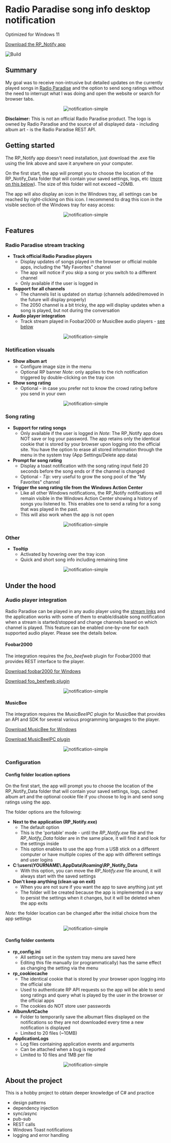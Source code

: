 # Radio Paradise song info desktop notification

Optimized for Windows 11

[Download the RP_Notify app](https://github.com/gvajda/radio-paradise-song-notification/releases/latest/download/RP_Notify.exe)

![Build](https://github.com/gvajda/radio-paradise-song-notification/workflows/Build/badge.svg)

## Summary

My goal was to receive non-intrusive but detailed updates on the currently played songs in [Radio Paradise](https://radioparadise.com/) and the option to send song ratings without the need to interrupt what I was doing and open the website or search for browser tabs.

<p align="center"><img src=".screenshots/SongStartToast.gif" alt="notification-simple"/></p>

**Disclaimer:** This is not an official Radio Paradise product. The logo is owned by Radio Paradise and the source of all displayed data - including album art - is the Radio Paradise REST API.

## Getting started

The RP_Notify app doesn't need installation, just download the .exe file using the link above and save it anywhere on your computer.

On the first start, the app will prompt you to choose the location of the RP_Notify_Data folder that will contain your saved settings, logs, etc ([more on this below](#configuration)). The size of this folder will not exceed ~20MB.

The app will also display an icon in the Windows tray, all settings can be reached by right-clicking on this icon. I recommend to drag this icon in the visible section of the Windows tray for easy access:

<p align="center"><img src=".screenshots/GettingStarted.gif" alt="notification-simple"/></p>

## Features

### Radio Paradise stream tracking

- **Track official Radio Paradise players**
  - Display updates of songs played in the browser or official mobile apps, including the "My Favorites" channel
  - The app will notice if you skip a song or you switch to a different channel
  - Only available if the user is logged in
- **Support for all channels**
  - The channels list is updated on startup (channels added/removed in the future will display properly)
  - The 2050 channel is a bit tricky, the app will display updates when a song is played, but not during the conversation
- **Audio player integration**
  - Track stream played in Foobar2000 or MusicBee audio players - [see below](#audio-player-integration)

<p align="center"><img src=".screenshots/ChannelTracking.gif" alt="notification-simple"/></p>

### Notification visuals

- **Show album art**
  - Configure image size in the menu
  - Optional RP banner
  *Note*: only applies to the rich notification triggered by double-clicking on the tray icon
- **Show song rating**
  - Optional - in case you prefer not to know the crowd rating before you send in your own

<p align="center"><img src=".screenshots/ToastVisualOptions.gif" alt="notification-simple"/></p>

### Song rating

- **Support for rating songs**
  - Only available if the user is logged in
  *Note*: The RP_Notify app does NOT save or log your password. The app retains only the identical cookie that is stored by your browser upon logging into the official site. You have the option to erase all stored information through the menu in the system tray (App Settings/Delete app data)
- **Prompt for song rating**
  - Display a toast notification with the song rating input field 20 seconds before the song ends or if the channel is changed
  - Optional - *Tip*: very useful to grow the song pool of the "My Favorites" channel
- **Trigger the song rating tile from the Windows Action Center**
  - Like all other Windows notifications, the RP_Notify notifications will remain visible in the Windows Action Center showing a history of songs you listened to. This enables one to send a rating for a song that was played in the past.
  - This will also work when the app is not open

<p align="center"><img src=".screenshots/SongRating.gif" alt="notification-simple"/></p>

### Other

- **Tooltip**
  - Activated by hovering over the tray icon
  - Quick and short song info including remaining time

<p align="center"><img src=".screenshots/Tooltip.gif" alt="notification-simple"/></p>

## Under the hood

### Audio player integration

Radio Paradise can be played in any audio player using the [stream links](https://radioparadise.com/listen/stream-links) and the application works with some of them to enable/disable song notification when a stream is started/stopped and change channels based on which channel is played. This feature can be enabled one-by-one for each supported audio player. Please see the details below.

#### Foobar2000

The integration requires the *foo_beefweb* plugin for Foobar2000 that provides REST interface to the player.

[Download foobar2000 for Windows](https://www.foobar2000.org/download)

[Download foo_beefweb plugin](https://www.foobar2000.org/components/view/foo_beefweb)

<p align="center"><img src=".screenshots/Foobar2000Integration.gif" alt="notification-simple"/></p>

#### MusicBee

The integration requires the *MusicBeeIPC* plugin for MusicBee that provides an API and SDK for several various programming languages to the player.

[Download MusicBee for Windows](https://getmusicbee.com/downloads/)

[Download MusicBeeIPC plugin](https://getmusicbee.com/forum/index.php?topic=11492.msg70007)

<p align="center"><img src=".screenshots/MusicBeeIntegration.gif" alt="notification-simple"/></p>

### Configuration

#### Config folder location options

On the first start, the app will prompt you to choose the location of the RP_Notify_Data folder that will contain your saved settings, logs, cached album art and the optional cookie file if you choose to log in and send song ratings using the app.

The folder options are the following:

- **Next to the application (RP_Notify.exe)**
  - The default option
  - This is the 'portable' mode - until the *RP_Notify.exe* file and the *RP_Notify_Data* folder are in the same place, it will find it and look for the settings inside
  - This option enables to use the app from a USB stick on a different computer or have multiple copies of the app with different settings and user logins
- **C:\users\YOURNAME\\.AppData\Roaming\RP_Notify_Data**
  - With this option, you can move the *RP_Notify.exe* file around, it will always start with the saved settings
- **Don't keep anything (clean up on exit)**
  - When you are not sure if you want the app to save anything just yet
  - The folder will be created because the app is implemented in a way to persist the settings when it changes, but it will be deleted when the app exits

*Note*: the folder location can be changed after the initial choice from the app settings

<p align="center"><img src=".screenshots/ConfigFolderMigrate.gif" alt="notification-simple"/></p>

#### Config folder contents

- **rp_config.ini**
  - All settings set in the system tray menu are saved here
  - Editing this file manually (or programmatically) has the same effect as changing the setting via the menu
- **rp_cookiecache**
  - The identical cookie that is stored by your browser upon logging into the official site
  - Used to authenticate RP API requests so the app will be able to send song ratings and query what is played by the user in the browser or the official apps
  - The cookies do NOT store user passwords
- **AlbumArtCache**
  - Folder to temporarily save the albumart files displayed on the notifications so they are not downloaded every time a new notification is displayed
  - Limited to 20 files (~10MB)
- **ApplicationLogs**
  - Log files containing application events and arguments
  - Can be attached when a bug is reported
  - Limited to 10 files and 1MB per file

<p align="center"><img src=".screenshots/appdata-contents.png" alt="notification-simple"/></p>

## About the project

This is a hobby project to obtain deeper knowledge of C# and practice

- design patterns
- dependency injection
- sync/async
- pub-sub
- REST calls
- Windows Toast notifications
- logging and error handling
